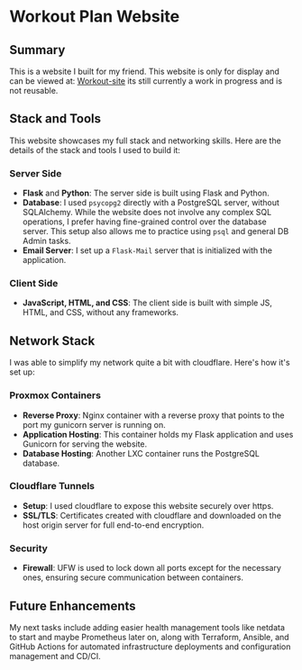 # Workout Plan Website

## Summary
This is a website I built for my friend. This website is only for display and can be viewed at: [Workout-site](https://mark-kuhpal.ployease.com) its still currently a work in progress and is not reusable.

## Stack and Tools
This website showcases my full stack and networking skills. Here are the details of the stack and tools I used to build it:

### Server Side
- **Flask** and **Python**: The server side is built using Flask and Python.
- **Database**: I used `psycopg2` directly with a PostgreSQL server, without SQLAlchemy. While the website does not involve any complex SQL operations, I prefer having fine-grained control over the database server. This setup also allows me to practice using `psql` and general DB Admin tasks.
- **Email Server**: I set up a `Flask-Mail` server that is initialized with the application.

### Client Side
- **JavaScript, HTML, and CSS**: The client side is built with simple JS, HTML, and CSS, without any frameworks.

## Network Stack
I was able to simplify my network quite a bit with cloudflare. Here's how it's set up:

### Proxmox Containers
- **Reverse Proxy**: Nginx container with a reverse proxy that points to the port my gunicorn server is running on.
- **Application Hosting**: This container holds my Flask application and uses Gunicorn for serving the website.
- **Database Hosting**: Another LXC container runs the PostgreSQL database.


### Cloudflare Tunnels
- **Setup**: I used cloudflare to expose this website securely over https.
- **SSL/TLS**: Certificates created with cloudflare and downloaded on the host origin server for full end-to-end encryption.


### Security
- **Firewall**: UFW is used to lock down all ports except for the necessary ones, ensuring secure communication between containers.


## Future Enhancements
My next tasks include adding easier health management tools like netdata to start and maybe Prometheus later on, along with Terraform, Ansible, and GitHub Actions for automated infrastructure deployments and configuration management and CD/CI.

